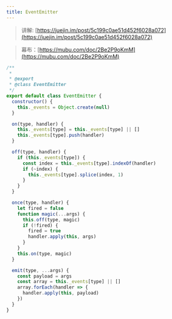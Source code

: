```yaml
---
title: EventEmitter
---
```


> 讲解: [https://juejin.im/post/5c199c0ae51d452f6028a072](https://juejin.im/post/5c199c0ae51d452f6028a072)

> 幕布：[https://mubu.com/doc/2Be2P9oKmM](https://mubu.com/doc/2Be2P9oKmM)

```js
/**
 *
 * @export
 * @class EventEmitter
 */
export default class EventEmitter {
  constructor() {
    this._events = Object.create(null)
  }

  on(type, handler) {
    this._events[type] = this._events[type] || []
    this._events[type].push(handler)
  }

  off(type, handler) {
    if (this._events[type]) {
      const index = this._events[type].indexOf(handler)
      if (~index) {
        this._events[type].splice(index, 1)
      }
    }
  }

  once(type, handler) {
    let fired = false
    function magic(...args) {
      this.off(type, magic)
      if (!fired) {
        fired = true
        handler.apply(this, args)
      }
    }
    this.on(type, magic)
  }

  emit(type, ...args) {
    const payload = args
    const array = this._events[type] || []
    array.forEach(handler => {
      handler.apply(this, payload)
    })
  }
}
```
